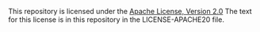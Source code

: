 This repository is licensed under the 
[Apache License, Version 2.0](https://www.apache.org/licenses/LICENSE-2.0.txt)
The text for this license is in this repository in the LICENSE-APACHE20 file.
